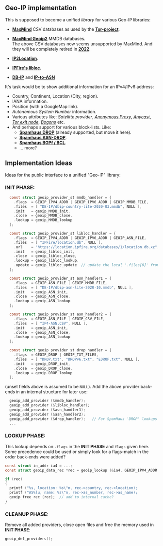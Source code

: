 ## Geo-IP implementation

This is supposed to become a unified *library* for various
Geo-IP libraries:

 * **[MaxMind](https://dev.maxmind.com/geoip/legacy/downloadable/)**
   CSV databases as used by the **[Tor-project](https://gitweb.torproject.org/tor.git/plain/src/config/)**.

 * **[MaxMind Geoip2](https://www.maxmind.com/en/geoip2-databases)** MMDB databases. <br>
   The above CSV databases now seems unsupported by MaxMind. And they will be completely retired in
   **[2022](https://blog.maxmind.com/2020/06/01/retirement-of-geoip-legacy-downloadable-databases-in-may-2022/)**.

 * **[IP2Location](https://github.com/chrislim2888/IP2Location-C-Library)**.

 * **[IPFire's libloc](https://git.ipfire.org/?p=location/libloc.git;a=summary)**.

 * **[DB-IP](https://db-ip.com/db/)** and **[IP-to-ASN](https://db-ip.com/db/download/ip-to-asn-lite)**

It's task would be to show additional information for an IPv4/IPv6 address:
 * Country, Continent, Location (City, region).
 * IANA information.
 * Position (with a GoogleMap link).
 * *Autonomous System Number* information.
 * Various attributes like: *Satelitte provider*,
   [*Anonymous Proxy*](https://en.wikipedia.org/wiki/Anonymous_proxy),
   [*Anycast*](https://en.wikipedia.org/wiki/Anycast),
   [*Tor exit node*](https://en.wikipedia.org/wiki/Tor_(network)#Tor_exit_node_block),
   [*Bogons*](https://en.wikipedia.org/wiki/Bogon_filtering) etc.
 * And perhaps support for various block-lists. Like:
    * **[Spamhaus DROP](https://www.spamhaus.org/drop/)** (already supported, but move it here).
    * **[Spamhaus ASN-DROP](https://www.spamhaus.org/drop/)**.
    * **[Spamhaus BGPf / BCL](https://www.spamhaus.org/bgpf/)**.
    * ... more?

## Implementation Ideas

Ideas for the public interface to a unified "Geo-IP" library:

### INIT PHASE:

```c
  const struct geoip_provider_st mmdb_handler = {
    .flags  = GEOIP_IPV4_ADDR | GEOIP_IPV6_ADDR | GEOIP_MMDB_FILE,
    .files  = [ "DB-IP/dbip-country-lite-2020-03.mmdb", NULL ],
    .init   = geoip_MMDB_init,
    .close  = geoip_MMDB_close,
    .lookup = geoip_MMDB_lookup
  };

  const struct geoip_provider_st libloc_handler = {
    .flags  = GEOIP_IPV4_ADDR | GEOIP_IPV6_ADDR | GEOIP_ASN_FILE,
    .files  = [ "IPFire/location.db", NULL ],
    .url    = "https://location.ipfire.org/databases/1/location.db.xz",
    .init   = geoip_libloc_init,
    .close  = geoip_libloc_close,
    .lookup = geoip_libloc_lookup,
    .update = geoip_libloc_update  // update the local '.files[0]' from '.url'
  };

  const struct geoip_provider_st asn_handler1 = {
    .flags  = GEOIP_ASN_FILE | GEOIP_MMDB_FILE,
    .files  = [ "DB-IP/dbip-asn-lite-2020-10.mmdb", NULL ],
    .init   = geoip_ASN_init,
    .close  = geoip_ASN_close,
    .lookup = geoip_ASN_lookup
  };

  const struct geoip_provider_st asn_handler2 = {
    .flags  = GEOIP_ASN_FILE | GEOIP_CSV_FILE,
    .files  = [ "IP4-ASN.CSV", NULL ],
    .init   = geoip_ASN_init,
    .close  = geoip_ASN_close,
    .lookup = geoip_ASN_lookup
  };

  const struct geoip_provider_st drop_handler = {
    .flags  = GEOIP_DROP | GEOIP_TXT_FILES,
    .files  = [ "DROP.txt", "DROPv6.txt", "EDROP.txt", NULL ],
    .init   = geoip_DROP_init,
    .close  = geoip_DROP_close,
    .lookup = geoip_DROP_lookup
  };
```

(unset fields above is assumed to be `NULL`).
Add the above provider back-ends in an internal structure for later use:

```c
  geoip_add_provider (&mmdb_handler);
  geoip_add_provider (&libloc_handler);
  geoip_add_provider (&asn_handler1);
  geoip_add_provider (&asn_handler2);
  geoip_add_provider (&drop_handler);   // For SpamHaus 'DROP' lookups
  ...
```

### LOOKUP PHASE:

  This lookup depends on `.flags` in the **INIT PHASE** and `flags` given here. <br>
  Some precedence could be used or simply look for a flags-match in the order back-ends were added?


  ```c
  const struct in_addr ia4 = ...;
  const struct geoip_data_rec *rec = geoip_lookup (&ia4, GEOIP_IPV4_ADDR | GEOIP_ASN_FILE);

  if (rec)
  {
    printf ("%s, location: %s\"n, rec->country, rec->location);
    printf ("AS%lu, name: %s\"n, rec->as_number, rec->as_name);
    geoip_free_rec (rec);  // add to internal cache?
  }
  ```

### CLEANUP PHASE:

  Remove all added providers, close open files and free the memory used in **INIT PHASE**:

  ```c
  geoip_del_providers();
  ```
